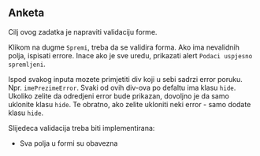 ## Anketa

Cilj ovog zadatka je napraviti validaciju forme.

Klikom na dugme `Spremi`, treba da se validira forma. Ako ima nevalidnih polja, ispisati errore. Inace ako je sve uredu, prikazati alert `Podaci uspjesno spremljeni`.

Ispod svakog inputa mozete primjetiti div koji u sebi sadrzi error poruku. Npr. `imePrezimeError`. Svaki od ovih
div-ova po defaltu ima klasu `hide`. Ukoliko zelite da odredjeni error bude prikazan, dovoljno je da samo uklonite
klasu `hide`. Te obratno, ako zelite ukloniti neki error - samo dodate klasu `hide`.

Slijedeca validacija treba biti implementirana:
- Sva polja u formi su obavezna

